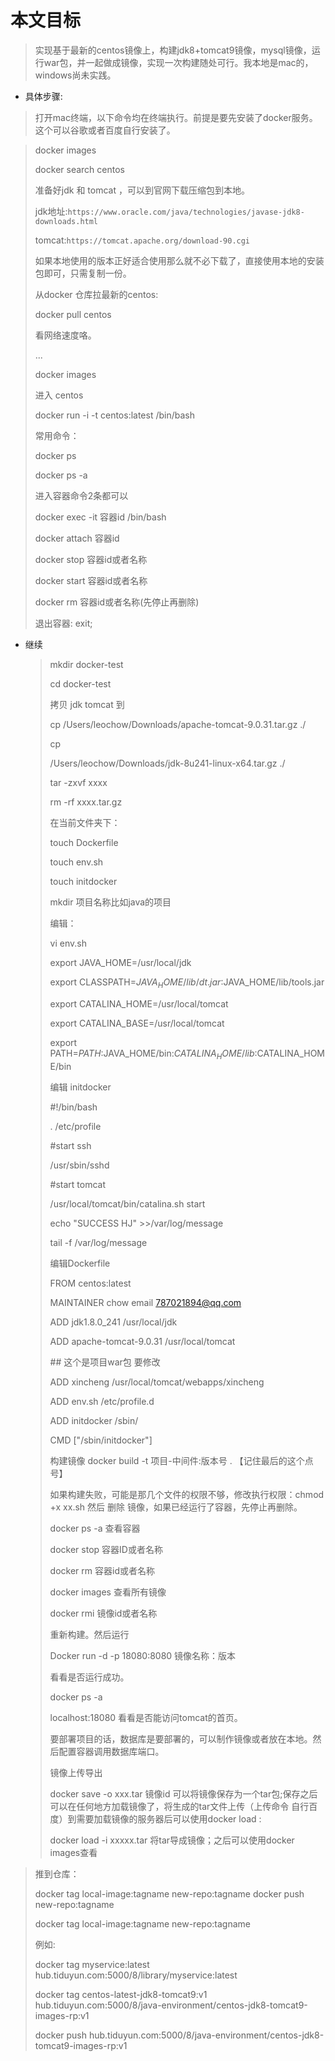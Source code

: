# 本文目标

> 实现基于最新的centos镜像上，构建jdk8+tomcat9镜像，mysql镜像，运行war包，并一起做成镜像，实现一次构建随处可行。我本地是mac的，windows尚未实践。

* 具体步骤:

> 打开mac终端，以下命令均在终端执行。前提是要先安装了docker服务。这个可以谷歌或者百度自行安装了。

> docker images
>
> docker search centos 
>
> 准备好jdk 和 tomcat ，可以到官网下载压缩包到本地。
>
> jdk地址:```https://www.oracle.com/java/technologies/javase-jdk8-downloads.html```
>
> tomcat:```https://tomcat.apache.org/download-90.cgi```
>
> 如果本地使用的版本正好适合使用那么就不必下载了，直接使用本地的安装包即可，只需复制一份。
>
> 从docker 仓库拉最新的centos:
>
> docker pull centos 
>
> 看网络速度咯。
>
> ...
>
> docker images 
>
> 进入 centos
>
> docker run -i -t  centos:latest /bin/bash
>
> 常用命令：
>
> docker ps 
>
> docker ps -a 
>
> 进入容器命令2条都可以
>
> docker exec -it 容器id /bin/bash
>
> docker attach 容器id
>
> 
>
> docker stop 容器id或者名称
>
> docker start 容器id或者名称
>
> docker rm 容器id或者名称(先停止再删除)
>
> 退出容器: exit;



* 继续

  >mkdir docker-test
  >
  >cd docker-test
  >
  >拷贝 jdk tomcat 到
  >
  >cp /Users/leochow/Downloads/apache-tomcat-9.0.31.tar.gz  ./
  >
  >cp 
  >
  >/Users/leochow/Downloads/jdk-8u241-linux-x64.tar.gz  ./
  >
  >tar -zxvf xxxx
  >
  >rm -rf xxxx.tar.gz 
  >
  >在当前文件夹下：
  >
  >touch Dockerfile
  >
  >touch env.sh
  >
  >touch initdocker
  >
  >mkdir 项目名称比如java的项目
  >
  >
  >编辑：
  >
  >vi env.sh
  >
  >export JAVA_HOME=/usr/local/jdk
  >
  >export CLASSPATH=$JAVA_HOME/lib/dt.jar:$JAVA_HOME/lib/tools.jar
  >
  >export CATALINA_HOME=/usr/local/tomcat
  >
  >export CATALINA_BASE=/usr/local/tomcat
  >
  >export PATH=$PATH:$JAVA_HOME/bin:$CATALINA_HOME/lib:$CATALINA_HOME/bin
  >
  >
  >
  >编辑 initdocker
  >
  >\#!/bin/bash
  >
  >
  >
  >. /etc/profile
  >
  >
  >
  >\#start ssh
  >
  >/usr/sbin/sshd
  >
  >
  >
  >\#start tomcat
  >
  >/usr/local/tomcat/bin/catalina.sh start
  >
  >
  >
  >echo "SUCCESS HJ" >>/var/log/message
  >
  >
  >
  >tail -f /var/log/message
  >
  >
  >
  >编辑Dockerfile
  >
  >FROM centos:latest
  >
  >MAINTAINER chow email 787021894@qq.com
  >
  >ADD jdk1.8.0_241 /usr/local/jdk
  >
  >ADD apache-tomcat-9.0.31 /usr/local/tomcat
  >
  >\## 这个是项目war包 要修改
  >
  >ADD xincheng /usr/local/tomcat/webapps/xincheng
  >
  >ADD env.sh /etc/profile.d
  >
  >ADD initdocker /sbin/
  >
  >CMD ["/sbin/initdocker"]
  >
  >构建镜像
  >docker build -t 项目-中间件:版本号  . 【记住最后的这个点号】
  >
  >如果构建失败，可能是那几个文件的权限不够，修改执行权限：chmod +x xx.sh 
  >然后 删除 镜像，如果已经运行了容器，先停止再删除。
  >
  >docker ps -a 查看容器
  >
  >docker stop 容器ID或者名称
  >
  >docker rm 容器id或者名称
  >
  >docker images 查看所有镜像
  >
  >docker rmi 镜像id或者名称
  >
  >
  >重新构建。然后运行
  >
  >Docker run -d -p 18080:8080 镜像名称：版本
  >
  >看看是否运行成功。
  >
  >docker ps -a 
  >
  >localhost:18080 看看是否能访问tomcat的首页。
  >
  >要部署项目的话，数据库是要部署的，可以制作镜像或者放在本地。然后配置容器调用数据库端口。
  >
  >
  >
  >镜像上传导出
  >
  >docker save -o xxx.tar 镜像id 可以将镜像保存为一个tar包;保存之后可以在任何地方加载镜像了，将生成的tar文件上传（上传命令 自行百度）到需要加载镜像的服务器后可以使用docker load :
  >
  >docker load -i xxxxx.tar 将tar导成镜像；之后可以使用docker images查看
>
  >
>推到仓库：
  >
>docker tag local-image:tagname new-repo:tagname
  >docker push new-repo:tagname
>
  >docker tag local-image:tagname new-repo:tagname
>
  >例如:
>
  >docker tag myservice:latest hub.tiduyun.com:5000/8/library/myservice:latest
>
  > docker tag centos-latest-jdk8-tomcat9:v1 hub.tiduyun.com:5000/8/java-environment/centos-jdk8-tomcat9-images-rp:v1
>
  >
>docker push hub.tiduyun.com:5000/8/java-environment/centos-jdk8-tomcat9-images-rp:v1
  
  
  

  
  
  
   
  
  
  
  
  
  
  
  
  
  
  
  
  
  >
  >
  >
  
  











